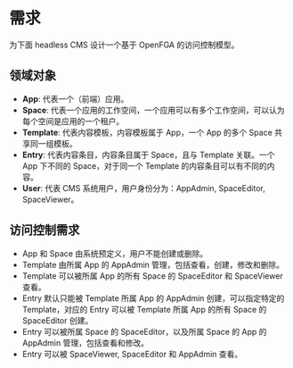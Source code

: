 # 需求

为下面 headless CMS 设计一个基于 OpenFGA 的访问控制模型。

## 领域对象

- **App**: 代表一个（前端）应用。
- **Space**: 代表一个应用的工作空间，一个应用可以有多个工作空间，可以认为每个空间是应用的一个租户。
- **Template**: 代表内容模板，内容模板属于 App，一个 App 的多个 Space 共享同一组模板。
- **Entry**: 代表内容条目，内容条目属于 Space，且与 Template 关联。一个 App 下不同的 Space，对于同一个 Template 的内容条目可以有不同的内容。
- **User**: 代表 CMS 系统用户，用户身份分为：AppAdmin, SpaceEditor, SpaceViewer。

## 访问控制需求

- App 和 Space 由系统预定义，用户不能创建或删除。
- Template 由所属 App 的 AppAdmin 管理，包括查看，创建，修改和删除。
- Template 可以被所属 App 的所有 Space 的 SpaceEditor 和 SpaceViewer 查看。
- Entry 默认只能被 Template 所属 App 的 AppAdmin 创建，可以指定特定的 Template，对应的 Entry 可以被 Template 所属 App 的所有 Space 的 SpaceEditor 创建。
- Entry 可以被所属 Space 的 SpaceEditor，以及所属 Space 的 App 的 AppAdmin 管理，包括查看和修改。
- Entry 可以被 SpaceViewer, SpaceEditor 和 AppAdmin 查看。
